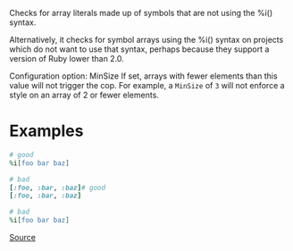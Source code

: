 
Checks for array literals made up of symbols that are not
using the %i() syntax.

Alternatively, it checks for symbol arrays using the %i() syntax on
projects which do not want to use that syntax, perhaps because they
support a version of Ruby lower than 2.0.

Configuration option: MinSize
If set, arrays with fewer elements than this value will not trigger the
cop. For example, a `MinSize` of `3` will not enforce a style on an
array of 2 or fewer elements.

# Examples

```ruby
# good
%i[foo bar baz]

# bad
[:foo, :bar, :baz]# good
[:foo, :bar, :baz]

# bad
%i[foo bar baz]
```

[Source](http://www.rubydoc.info/gems/rubocop/RuboCop/Cop/Style/SymbolArray)